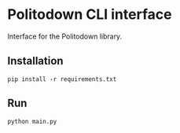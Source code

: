 # Politodown CLI interface

Interface for the Politodown library.

## Installation

```pip install -r requirements.txt```

## Run

```python main.py```